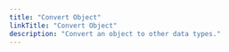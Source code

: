 ```yaml
---
title: "Convert Object"
linkTitle: "Convert Object"
description: "Convert an object to other data types."
---
```

